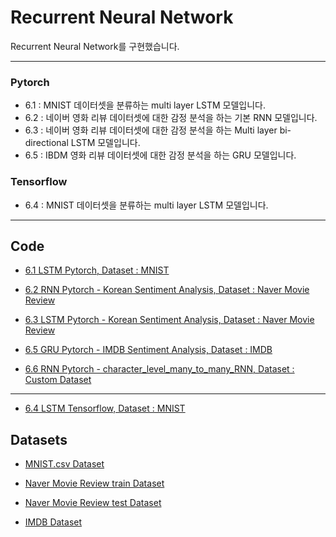 # Recurrent Neural Network   

Recurrent Neural Network를 구현했습니다.   

---

### Pytorch

- 6.1 : MNIST 데이터셋을 분류하는 multi layer LSTM 모델입니다.
- 6.2 : 네이버 영화 리뷰 데이터셋에 대한 감정 분석을 하는 기본 RNN 모델입니다.   
- 6.3 : 네이버 영화 리뷰 데이터셋에 대한 감정 분석을 하는 Multi layer bi-directional LSTM 모델입니다.    
- 6.5 : IBDM 영화 리뷰 데이터셋에 대한 감정 분석을 하는 GRU 모델입니다. 

### Tensorflow

- 6.4 : MNIST 데이터셋을 분류하는 multi layer LSTM 모델입니다.

---

## Code  

- [6.1 LSTM Pytorch, Dataset : MNIST](6_RNN/6.1_LSTM_MNIST.py)

- [6.2 RNN Pytorch - Korean Sentiment Analysis, Dataset : Naver Movie Review](6_RNN/6.2_RNN_Korean_Sentiment_Analysis_Pytorch.ipynb)    

- [6.3 LSTM Pytorch - Korean Sentiment Analysis, Dataset : Naver Movie Review](6_RNN/6.3_LSTM_Korean_Sentiment_Analysis_Pytorch.ipynb)     

- [6.5 GRU Pytorch - IMDB Sentiment Analysis, Dataset : IMDB ](6_RNN/6.5_GRU_IMDB_Sentiment_Analysis_Pytorch.ipynb)     

- [6.6 RNN Pytorch - character_level_many_to_many_RNN, Dataset : Custom Dataset ](6_RNN/6.6_RNN_character_level_many_to_many_Pytorch.ipynb)     

---

- [6.4 LSTM Tensorflow, Dataset : MNIST](6_RNN/6.4_LSTM_MNIST_Tensorflow.py)     


## Datasets  

- [MNIST.csv Dataset](https://www.kaggle.com/datasets/oddrationale/mnist-in-csv)  

- [Naver Movie Review train Dataset](../Datasets/ratings_train.txt)
- [Naver Movie Review test Dataset](../Datasets/ratings_test.txt)

- [IMDB Dataset](https://www.kaggle.com/datasets/lakshmi25npathi/imdb-dataset-of-50k-movie-reviews)
